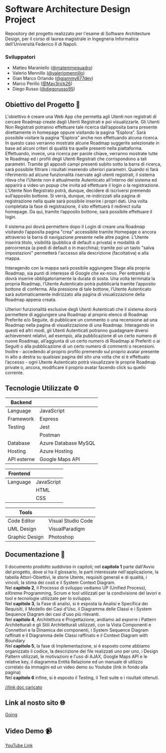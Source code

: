 
# Software Architecture Design Project

Repository del progetto realizzato per l'esame di Software Architecture Design, per il corso di laurea magistrale in Ingegneria Informatica dell'Università Federico II di Napoli.

### Sviluppatori

- Matteo Maraniello ([@matemmequadro](https://github.com/matemmequadro))
- Valerio Mennillo ([@valeriomennillo](https://github.com/valeriomennillo))
- Gian Marco Orlando ([@giammy677dev](https://github.com/giammy677dev))
- Marco Perillo ([@Mav3rick26](https://github.com/Mav3rick26))
- Diego Russo ([@diegorusso95](https://github.com/diegorusso95))

## Obiettivo del Progetto 🚩

L'obiettivo è creare una Web App che permetta agli Utenti non registrati di cercare Roadmap create dagli Utenti Registrati e poi visualizzarle. Gli Utenti Non Registrati potranno effettuare tale ricerca dall’apposita barra presente direttamente in homepage oppure visitando la pagina “Esplora”. Sarà possibile visitare la pagina “Esplora” anche non effettuando alcuna ricerca. In questo caso verranno mostrate alcune Roadmap suggerite selezionate in base ad alcuni criteri di qualità tra quelle presenti nella piattaforma. Effettuando, invece, una ricerca per parole chiave, verranno mostrate tutte le Roadmap ed i profili degli Utenti Registrati che corrispondono a tali parametri. Tramite gli appositi campi presenti subito sotto la barra di ricerca, sarà possibile filtrare i risultati inserendo ulteriori parametri. Quando si farà riferimento ad alcune funzionalità riservate agli utenti registrati, il sistema rileva che l’Utente non è attualmente Autenticato all’interno del sistema ed apparirà a video un popup che invita ad effettuare il login o la registrazione. L’Utente Non Registrato potrà, dunque, decidere di iscriversi premendo sull’apposito bottone. Si verrà, dunque, re-indirizzati alla pagina di registrazione nella quale sarà possibile inserire i propri dati. Una volta completata la fase di registrazione, il sito effettuerà il redirect sulla homepage. Da qui, tramite l’apposito bottone, sarà possibile effettuare il login.

Il sistema poi dovrà permettere dopo il Login di creare una Roadmap visitando l’apposita pagina "crea" accessibile tramite Homepage o ancora attraverso la barra di navigazione presente nelle altre pagine. L'Utente inserirà titolo, visibilità (pubblica di default o privata) e modalità di percorrenza (a piedi di default o in macchina); tramite poi un tasto "salva impostazioni" permetterà l'accesso alla descrizione (facoltativa) e alla mappa.

Interagendo con la mappa sarà possibile aggiungere Stage alla propria Roadmap, sia punti di interesse di Google che ex-novo. Per entrambi si dovrà inserire obbligatoriamente la durata di sosta. Una volta terminata la propria Roadmap, l’Utente Autenticato potrà pubblicarla tramite l’apposito bottone di conferma. Alla pressione di tale bottone, l’Utente Autenticato sarà automaticamente indirizzato alla pagina di visualizzazione della Roadmap appena creata.

Ulteriori funzionalità esclusive degli Utenti Autenticati che il sistema dovrà permettere di aggiungere una Roadmap al proprio elenco di Roadmap Preferite e/o Seguite, di pubblicare un commento o una recensione ad una Roadmap  nella pagina di visualizzazione di una Roadmap. Interagendo in questi ed altri modi, gli Utenti Autenticati potranno guadagnare diversi achievement relativi, ad esempio, alla pubblicazione di un certo numero di nuove Roadmap, all’aggiunta di un certo numero di Roadmap ai Preferiti o ai Seguiti o alla pubblicazione di un certo numero di commenti o recensioni. Inoltre - accedendo al proprio profilo premendo sul proprio avatar presente in alto a destra su qualsiasi pagina del sito una volta che si è effettuato l’accesso - ogni Utente Autenticato potrà visualizzare le proprie Roadmap private o, ancora, modificare il proprio avatar facendo click su quello corrente. 


## Tecnologie Utilizzate ⚙

| Backend   |                                               |
| --------- | --------------------------------------------- |
| Language  | JavaScript  |
| Framework | Express            |
| Testing   | Jest                    |
| | Postman
| Database  | Azure Database MySQL|
| Hosting   | Azure Hosting
| API esterne|Google Maps API

|  Frontend      |                                                                                                         |
| ------------- | ------------------------------------------------------------------------------------------------------- |
| Language      | JavaScript  
| |HTML
| |CSS 


| Tools                  |                                    |
| ---------------------- | ---------------------------------- |
| Code Editor            |Visual Studio Code|
| UML Design             | VisualParadigm|
| Graphic Design         | Photoshop

## Documentazione 📄

Il documento prodotto suddiviso in capitoli; nel <b>capitolo 1</b> parte dall'Avvio del progetto, dove si ha il glossario, le parti interessate nell'applicazione, la tabella Attori-Obiettivi, le storie Utente, requisiti generali e di qualità, i vincoli, la stima dei costi e il System Context Diagram.<br>
 Nel <b>capitolo 2</b>, il Processo di sviluppo vediamo UP (Unified Process), eXtreme Programming, Scrum e tool utilizzati per la condivisione del lavori e tool e tecnologie utilizzate per lo sviluppo.<br> 
Nel <b>capitolo 3</b>, la Fase di analisi, si è esposta la Analisi e Specifica dei Requisiti, il  Modello dei Casi d’Uso, il Diagramma delle Classi e i System Sequence Diagram dei casi d'uso più rilevanti.<br> 
Nel <b>capitolo 4</b>, Architettura e Progettazione, andiamo ad esporre i Pattern Architetturali e gli Stili Architetturali utilizzati, con la Vista Componenti e Connettori e la Dinamica dei componenti, i System Sequence Diagram raffinati e il Diagramma delle Classi raffinato e il Context Diagram with Boundary <br> 
Nel <b>capitolo 5</b>, la fase di Implementazione, si è esposto come abbiamo organizzato il codice, la descrizione dei file realizzati uno per uno, i Design Pattern utilizzati, le motivazioni e l'uso di AJAX, Google Maps API e le relative key, il diagramma Entità Relazione ed un manuale di utilizzo correlato da immagini ed un video demo su Youtube (link in fondo alla pagina) <br>
Nel <b>capitolo 6</b> infine, si è esposto il Testing, il Test suite e i risultati ottenuti.

[//link doc caricato](https://github.com/mconti99/Software_Architecture_Design_2022/blob/main/Documentazione_SAD.pdf)

## Link al nosto sito 🌐
[Going](https://going-app.azurewebsites.net/)

## Video Demo 📹
[YouTube Link](https://www.youtube.com/watch?v=pHQr3rZmKuY)
